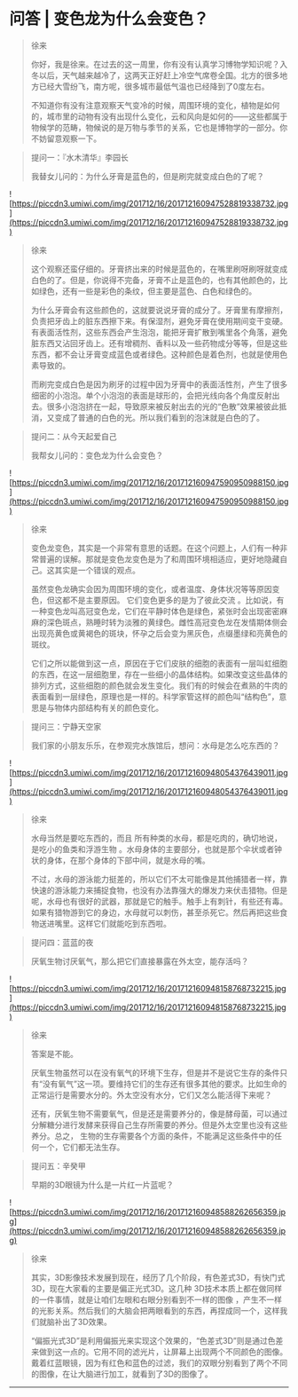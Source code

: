 # 问答 | 变色龙为什么会变色？

> 徐来
> 
> 你好，我是徐来。在过去的这一周里，你有没有认真学习博物学知识呢？入冬以后，天气越来越冷了，这两天正好赶上冷空气席卷全国。北方的很多地方已经大雪纷飞，南方呢，很多城市最低气温也已经降到了0度左右。
> 
> 不知道你有没有注意观察天气变冷的时候，周围环境的变化，植物是如何的，城市里的动物有没有出现什么变化，云和风向是如何的——这些都属于物候学的范畴，物候说的是万物与季节的关系，它也是博物学的一部分。你不妨留意观察一下。

> 提问一：『水木清华』李园长
> 
> 我替女儿问的：为什么牙膏是蓝色的，但是刷完就变成白色的了呢？

![https://piccdn3.umiwi.com/img/201712/16/201712160947528819338732.jpg](https://piccdn3.umiwi.com/img/201712/16/201712160947528819338732.jpg)

> 徐来
> 
> 这个观察还蛮仔细的。牙膏挤出来的时候是蓝色的，在嘴里刷呀刷呀就变成白色的了。但是，你说得不完备，牙膏不止是蓝色的，也有其他颜色的，比如绿色，还有一些是彩色的条纹，但主要是蓝色、白色和绿色的。
> 
> 为什么牙膏会有这些颜色的，这就要说说牙膏的成分了。牙膏里有摩擦剂，负责把牙齿上的脏东西擦下来。有保湿剂，避免牙膏在使用期间变干变硬。有表面活性剂，这些东西会产生泡泡，能把牙膏扩散到嘴里各个角落，避免脏东西又沾回牙齿上。还有增稠剂、香料以及一些药物成分等等，但是这些东西，都不会让牙膏变成蓝色或者绿色。这种颜色是着色剂，也就是使用色素导致的。
> 
> 而刷完变成白色是因为刷牙的过程中因为牙膏中的表面活性剂，产生了很多细密的小泡泡。单个小泡泡的表面是球形的，会把光线向各个角度反射出去。很多小泡泡挤在一起，导致原来被反射出去的光的“色散”效果被彼此抵消，又变成了普通的白色的光。所以我们看到的泡沫就是白色的了。    

> 提问二：从今天起爱自己
> 
> 我帮女儿问的：变色龙为什么会变色？

![https://piccdn3.umiwi.com/img/201712/16/201712160947590950988150.jpg](https://piccdn3.umiwi.com/img/201712/16/201712160947590950988150.jpg)

> 徐来
> 
> 变色龙变色，其实是一个非常有意思的话题。在这个问题上，人们有一种非常普遍的误解。那就是变色龙变色是为了和周围环境相适应，更好地隐藏自己。这其实是一个错误的观点。
> 
> 虽然变色龙确实会因为周围环境的变化，或者温度、身体状况等等原因变色，但这都不是主要原因。 它们变色更多的是为了彼此交流 。比如说，有一种变色龙叫高冠变色龙，它们在平静时体色是绿色，紧张时会出现密密麻麻的深色斑点，熟睡时转为淡雅的黄绿色。雌性高冠变色龙在发情期体侧会出现亮黄色或黄褐色的斑块，怀孕之后会变为黑灰色，点缀墨绿和亮黄色的斑纹。
> 
> 它们之所以能做到这一点，原因在于它们皮肤的细胞的表面有一层叫虹细胞的东西，在这一层细胞里，存在一些细小的晶体结构。如果改变这些晶体的排列方式，这些细胞的颜色就会发生变化。我们有的时候会在煮熟的牛肉的表面看到一层绿色，原理也是一样的。科学家管这样的颜色叫“结构色”，意思是与物体内部结构有关的颜色变化。

> 提问三：宁静天空家
> 
> 我们家的小朋友乐乐，在参观完水族馆后，想问：水母是怎么吃东西的？

![https://piccdn3.umiwi.com/img/201712/16/201712160948054376439011.jpg](https://piccdn3.umiwi.com/img/201712/16/201712160948054376439011.jpg)

> 徐来
> 
> 水母当然是要吃东西的，而且 所有种类的水母，都是吃肉的，确切地说，是吃小的鱼类和浮游生物 。水母身体的主要部分，也就是那个伞状或者钟状的身体，在那个身体的下部中间，就是水母的嘴。
> 
> 不过，水母的游泳能力挺差的，所以它们不太可能像是其他捕猎者一样，靠快速的游泳能力来捕捉食物，也没有办法靠强大的爆发力来伏击猎物。但是呢，水母也有很好的武器，那就是它的触手。触手上有刺针，有些还有毒。如果有猎物游到它的身边，水母就可以刺伤，甚至杀死它。然后再把这些食物送进嘴里。这样它们就能吃到东西啦。

> 提问四：蓝蓝的夜
> 
> 厌氧生物讨厌氧气，那么把它们直接暴露在外太空，能存活吗？

![https://piccdn3.umiwi.com/img/201712/16/201712160948158768732215.jpg](https://piccdn3.umiwi.com/img/201712/16/201712160948158768732215.jpg)

> 徐来
> 
> 答案是不能。
> 
> 厌氧生物虽然可以在没有氧气的环境下生存，但是并不是说它生存的条件只有“没有氧气”这一项。要维持它们的生存还有很多其他的要求。比如生命的正常运行是需要水分的。外太空没有水分，它们又怎么能活得下来呢？
> 
> 还有，厌氧生物不需要氧气，但是还是需要养分的，像是酵母菌，可以通过分解糖分进行发酵来获得自己生存所需要的养分。但是外太空里也没有这些养分。总之， 生物的生存需要各个方面的条件，不能满足这些条件中的任何一个，它们都无法生存。

> 提问五：辛癸甲
> 
> 早期的3D眼镜为什么是一片红一片蓝呢？

![https://piccdn3.umiwi.com/img/201712/16/201712160948588262656359.jpg](https://piccdn3.umiwi.com/img/201712/16/201712160948588262656359.jpg)

> 徐来
> 
> 其实，3D影像技术发展到现在，经历了几个阶段，有色差式3D，有快门式3D，现在大家看的主要是偏正光式3D。这几种 3D技术本质上都在做同样的一件事情，就是让咱们左眼和右眼分别看到不一样的图像 ，产生不一样的光影关系。然后我们的大脑会把两眼看到的东西，再捏成同一个，这样我们就脑补出了3D效果。
> 
> “偏振光式3D”是利用偏振光来实现这个效果的，“色差式3D”则是通过色差来做到这一点的。它用不同的滤光片，让屏幕上出现两个不同颜色的图像。戴着红蓝眼镜，因为有红色和蓝色的过滤，我们的双眼分别看到了两个不同的图像，在让大脑进行加工，就看到了3D的图像了。

---
